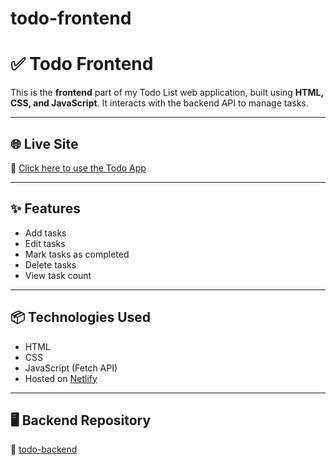 # todo-frontend
# ✅ Todo Frontend

This is the **frontend** part of my Todo List web application, built using **HTML, CSS, and JavaScript**. It interacts with the backend API to manage tasks.

---

## 🌐 Live Site

🔗 [Click here to use the Todo App](https://sage-bonbon-c3e603.netlify.app/)

---

## ✨ Features

- Add tasks
- Edit tasks
- Mark tasks as completed
- Delete tasks
- View task count

---

## 📦 Technologies Used

- HTML
- CSS
- JavaScript (Fetch API)
- Hosted on [Netlify](https://netlify.com)

---

## 🖥️ Backend Repository

🔗 [todo-backend](https://github.com/Nithisha78/todo-backend)
